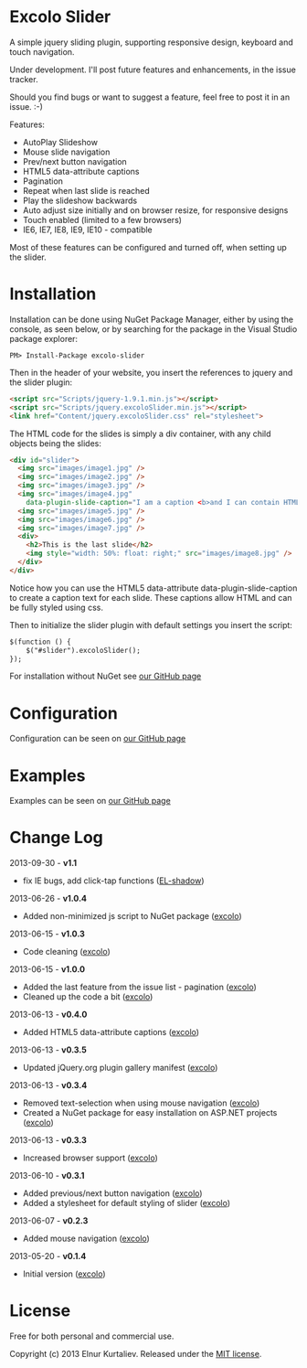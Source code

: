 Excolo Slider
============
A simple jquery sliding plugin, supporting responsive design, keyboard and touch navigation. 

Under development. 
I'll post future features and enhancements, in the issue tracker.

Should you find bugs or want to suggest a feature, feel free to post it in an issue. :-) 


Features:
- AutoPlay Slideshow
- Mouse slide navigation
- Prev/next button navigation
- HTML5 data-attribute captions
- Pagination
- Repeat when last slide is reached
- Play the slideshow backwards
- Auto adjust size initially and on browser resize, for responsive designs
- Touch enabled (limited to a few browsers)
- IE6, IE7, IE8, IE9, IE10 - compatible

Most of these features can be configured and turned off, when setting up the slider. 


Installation
============
Installation can be done using NuGet Package Manager, 
either by using the console, as seen below, or by searching for the package in the Visual Studio package explorer:
```
PM> Install-Package excolo-slider
```
Then in the header of your website, you insert the references to jquery and the slider plugin:
```html
<script src="Scripts/jquery-1.9.1.min.js"></script>
<script src="Scripts/jquery.excoloSlider.min.js"></script>
<link href="Content/jquery.excoloSlider.css" rel="stylesheet">
```
The HTML code for the slides is simply a div container, with any child objects being the slides:
```html
<div id="slider">
  <img src="images/image1.jpg" />
  <img src="images/image2.jpg" />
  <img src="images/image3.jpg" />
  <img src="images/image4.jpg" 
    data-plugin-slide-caption="I am a caption <b>and I can contain HTML.</b>" />
  <img src="images/image5.jpg" />
  <img src="images/image6.jpg" />
  <img src="images/image7.jpg" />
  <div>
    <h2>This is the last slide</h2>
    <img style="width: 50%: float: right;" src="images/image8.jpg" />
  </div>
</div>
```
Notice how you can use the HTML5 data-attribute data-plugin-slide-caption to create a caption text for each slide. 
These captions allow HTML and can be fully styled using css.

Then to initialize the slider plugin with default settings you insert the script:
```html
$(function () {
    $("#slider").excoloSlider();
});
```

For installation without NuGet see [our GitHub page](http://excolo.github.io/Excolo-Slider/)


Configuration
============
Configuration can be seen on [our GitHub page](http://excolo.github.io/Excolo-Slider/)


Examples
============
Examples can be seen on [our GitHub page](http://excolo.github.io/Excolo-Slider/)


Change Log
============
2013-09-30 - **v1.1**

* fix IE bugs, add click-tap functions ([EL-shadow](https://github.com/EL-shadow))

2013-06-26 - **v1.0.4**

* Added non-minimized js script to NuGet package ([excolo](https://github.com/excolo))

2013-06-15 - **v1.0.3**

* Code cleaning ([excolo](https://github.com/excolo))

2013-06-15 - **v1.0.0**

* Added the last feature from the issue list - pagination ([excolo](https://github.com/excolo))
* Cleaned up the code a bit ([excolo](https://github.com/excolo))

2013-06-13 - **v0.4.0**

* Added HTML5 data-attribute captions ([excolo](https://github.com/excolo))

2013-06-13 - **v0.3.5**

* Updated jQuery.org plugin gallery manifest ([excolo](https://github.com/excolo))

2013-06-13 - **v0.3.4**

* Removed text-selection when using mouse navigation ([excolo](https://github.com/excolo))
* Created a NuGet package for easy installation on ASP.NET projects ([excolo](https://github.com/excolo))

2013-06-13 - **v0.3.3**

* Increased browser support ([excolo](https://github.com/excolo))

2013-06-10 - **v0.3.1**

* Added previous/next button navigation ([excolo](https://github.com/excolo))
* Added a stylesheet for default styling of slider ([excolo](https://github.com/excolo))

2013-06-07 - **v0.2.3**

* Added mouse navigation ([excolo](https://github.com/excolo))

2013-05-20 - **v0.1.4**

* Initial version ([excolo](https://github.com/excolo))

License
============
Free for both personal and commercial use.

Copyright (c) 2013 Elnur Kurtaliev. Released under the [MIT license](https://github.com/EL-shadow/Excolo-Slider/blob/master/MIT-LICENSE).
